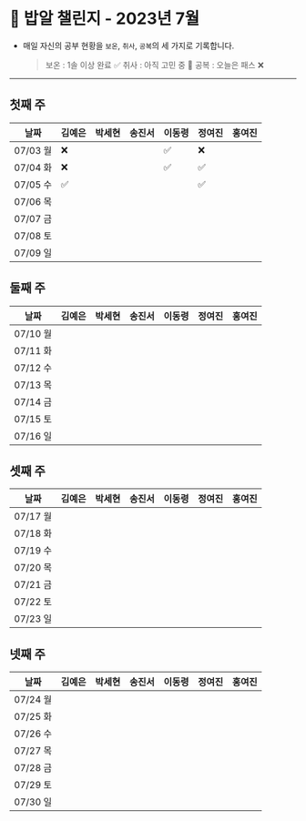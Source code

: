 # 🍚 밥알 챌린지 - 2023년 7월
- 매일 자신의 공부 현황을 `보온`, `취사`, `공복`의 세 가지로 기록합니다.
    
    > 보온 : 1솔 이상 완료 ✅
    취사 : 아직 고민 중 🤔
    공복 : 오늘은 패스 ❌
---

## 첫째 주

**날짜**|김예은|박세현|송진서|이동령|정여진|홍여진
---|---|---|---|---|---|---
07/03 월|❌ | | |✅|❌| |
07/04 화|❌ | | |✅|✅| |
07/05 수|✅ | | | |✅| |
07/06 목| | | | | | |
07/07 금| | | | | | |
07/08 토| | | | | | |
07/09 일| | | | | | |


## 둘째 주

**날짜**|김예은|박세현|송진서|이동령|정여진|홍여진
---|---|---|---|---|---|---
07/10 월| | | | | | |
07/11 화| | | | | | |
07/12 수| | | | | | |
07/13 목| | | | | | |
07/14 금| | | | | | |
07/15 토| | | | | | |
07/16 일| | | | | | |


## 셋째 주

**날짜**|김예은|박세현|송진서|이동령|정여진|홍여진
---|---|---|---|---|---|---
07/17 월| | | | | | |
07/18 화| | | | | | |
07/19 수| | | | | | |
07/20 목| | | | | | |
07/21 금| | | | | | |
07/22 토| | | | | | |
07/23 일| | | | | | |

## 넷째 주

**날짜**|김예은|박세현|송진서|이동령|정여진|홍여진
---|---|---|---|---|---|---
07/24 월| | | | | | |
07/25 화| | | | | | |
07/26 수| | | | | | |
07/27 목| | | | | | |
07/28 금| | | | | | |
07/29 토| | | | | | |
07/30 일| | | | | | |
